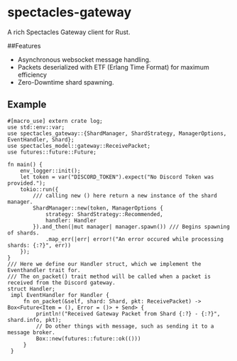 # spectacles-gateway

A rich Spectacles Gateway client for Rust.

##Features
- Asynchronous websocket message handling.
- Packets deserialized with ETF (Erlang Time Format) for maximum efficiency
- Zero-Downtime shard spawning.


## Example
```rust,norun
#[macro_use] extern crate log;
use std::env::var;
use spectacles_gateway::{ShardManager, ShardStrategy, ManagerOptions, EventHandler, Shard};
use spectacles_model::gateway::ReceivePacket;
use futures::future::Future;

fn main() {
    env_logger::init();
    let token = var("DISCORD_TOKEN").expect("No Discord Token was provided.");
    tokio::run({
        /// calling new () here return a new instance of the shard manager.
        ShardManager::new(token, ManagerOptions {
            strategy: ShardStrategy::Recommended,
            handler: Handler
        }).and_then(|mut manager| manager.spawn()) /// Begins spawning of shards.
            .map_err(|err| error!("An error occured while processing shards: {:?}", err))
    });
}
/// Here we define our Handler struct, which we implement the Eventhandler trait for.
/// The on_packet() trait method will be called when a packet is received from the Discord gateway.
struct Handler;
 impl EventHandler for Handler {
     fn on_packet(&self, shard: Shard, pkt: ReceivePacket) -> Box<Future<Item = (), Error = ()> + Send> {
         println!("Received Gateway Packet from Shard {:?} - {:?}", shard.info, pkt);
         // Do other things with message, such as sending it to a message broker.
         Box::new(futures::future::ok(()))
     }
 }
```